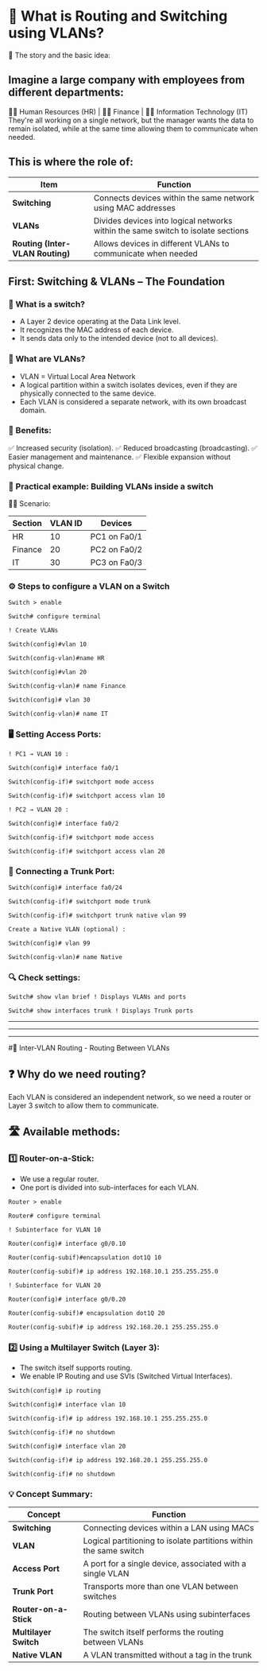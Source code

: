 # 🧠 What is Routing and Switching using VLANs? 

📘 The story and the basic idea:

## Imagine a large company with employees from different departments:
👩‍💼 Human Resources (HR) | 🧑‍💻 Finance | 👨‍🔧 Information Technology (IT)
They're all working on a single network, but the manager wants the data to remain isolated, while at the same time allowing them to communicate when needed.

## This is where the role of:

| Item | Function |
| -------------------------------- | --------------------------------------------- |
| **Switching** | Connects devices within the same network using MAC addresses |
| **VLANs** | Divides devices into logical networks within the same switch to isolate sections |
| **Routing (Inter-VLAN Routing)** | Allows devices in different VLANs to communicate when needed |


## First: Switching & VLANs – The Foundation

### 🔌 What is a switch?

- A Layer 2 device operating at the Data Link level.
- It recognizes the MAC address of each device.
- It sends data only to the intended device (not to all devices).

### 🧱 What are VLANs?

- VLAN = Virtual Local Area Network
- A logical partition within a switch isolates devices, even if they are physically connected to the same device.
- Each VLAN is considered a separate network, with its own broadcast domain.

### 🎯 Benefits:

✅ Increased security (isolation).
✅ Reduced broadcasting (broadcasting).
✅ Easier management and maintenance.
✅ Flexible expansion without physical change.

### 🧪 Practical example: Building VLANs inside a switch

👩‍💻 Scenario:

| Section | VLAN ID | Devices |
| ------- | ------- | ------------- |
| HR | 10 | PC1 on Fa0/1 |
| Finance | 20 | PC2 on Fa0/2 |
| IT | 30 | PC3 on Fa0/3 |


### ⚙️ Steps to configure a VLAN on a Switch 

```
Switch > enable

Switch# configure terminal

! Create VLANs

Switch(config)#vlan 10

Switch(config-vlan)#name HR

Switch(config)#vlan 20

Switch(config-vlan)# name Finance

Switch(config)# vlan 30

Switch(config-vlan)# name IT
```

### 🖥️ Setting Access Ports:

```
! PC1 → VLAN 10 :

Switch(config)# interface fa0/1

Switch(config-if)# switchport mode access

Switch(config-if)# switchport access vlan 10

! PC2 → VLAN 20 :

Switch(config)# interface fa0/2

Switch(config-if)# switchport mode access

Switch(config-if)# switchport access vlan 20

```

### 🔄 Connecting a Trunk Port:

```
Switch(config)# interface fa0/24

Switch(config-if)# switchport mode trunk

Switch(config-if)# switchport trunk native vlan 99
```

```
Create a Native VLAN (optional) :

Switch(config)# vlan 99

Switch(config-vlan)# name Native
```

### 🔍 Check settings:

```
Switch# show vlan brief ! Displays VLANs and ports

Switch# show interfaces trunk ! Displays Trunk ports
```

---

---

---

#🔁 Inter-VLAN Routing - Routing Between VLANs

## ❓ Why do we need routing?
Each VLAN is considered an independent network, so we need a router or Layer 3 switch to allow them to communicate.

## 🛣️ Available methods:

### 1️⃣ Router-on-a-Stick:
- We use a regular router.
- One port is divided into sub-interfaces for each VLAN.

```
Router > enable

Router# configure terminal

! Subinterface for VLAN 10

Router(config)# interface g0/0.10

Router(config-subif)#encapsulation dot1Q 10

Router(config-subif)# ip address 192.168.10.1 255.255.255.0

! Subinterface for VLAN 20

Router(config)# interface g0/0.20

Router(config-subif)# encapsulation dot1Q 20

Router(config-subif)# ip address 192.168.20.1 255.255.255.0
```

### 2️⃣ Using a Multilayer Switch (Layer 3):

- The switch itself supports routing.
- We enable IP Routing and use SVIs (Switched Virtual Interfaces).

```
Switch(config)# ip routing

Switch(config)# interface vlan 10

Switch(config-if)# ip address 192.168.10.1 255.255.255.0

Switch(config-if)# no shutdown

Switch(config)# interface vlan 20

Switch(config-if)# ip address 192.168.20.1 255.255.255.0

Switch(config-if)# no shutdown

```

### 💡 Concept Summary:

| Concept | Function |
| ----- | ------------------------------------------- |
| **Switching** | Connecting devices within a LAN using MACs |
| **VLAN** | Logical partitioning to isolate partitions within the same switch |
| **Access Port** | A port for a single device, associated with a single VLAN |
| **Trunk Port** | Transports more than one VLAN between switches |
| **Router-on-a-Stick** | Routing between VLANs using subinterfaces |
| **Multilayer Switch** | The switch itself performs the routing between VLANs |
| **Native VLAN** | A VLAN transmitted without a tag in the trunk |

